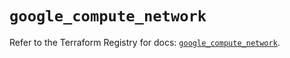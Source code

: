 # `google_compute_network`

Refer to the Terraform Registry for docs: [`google_compute_network`](https://registry.terraform.io/providers/hashicorp/google-beta/6.9.0/docs/resources/google_compute_network).
